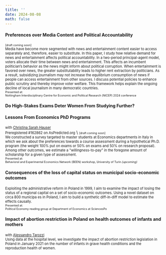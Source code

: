 ```yaml
---
title: ''
date: 2024-08-08
math: false
---
```

#### Preferences over Media Content and Political Accountability
<span style="font-size:0.65em;">[draft coming soon]</span> \
<span style="font-size:0.8em;">Media have become more segmented with news and entertainment content easier to access separately and, therefore, easier to substitute. In this paper, I study how relative demand for news and entertainment affects political accountability. In a two-period principal-agent model, voters allocate their time between news and entertainment.
This affects an incumbent politician’s behavior as the news might inform about political corruption. When entertainment is favored over news, the greater substitutability
leads to higher rent extraction by politicians. As a result, subsidizing journalism may
not increase the equilibrium consumption of news if people can access entertainment
from other sources. I discuss potential policies to enhance public scrutiny and thereby
improve voter welfare. This framework helps explain the ongoing decline of local journalism in many democratic countries.</span> \
<span style="font-size:0.65em;"> Presented at:\
Nottingham Interdisciplinary Centre for Economic and Political Research (NICEP) 2024 conference </span>

#### Do High-Stakes Exams Deter Women From Studying Further?
#### Lessons From Economics PhD Programs
<span style="font-size:0.8em;"> with [Christina Sarah Hauser](https://sites.google.com/view/christinasarahhauser)\
Preregistered #162862 on AsPredicted.org</span> \ 
<span style="font-size:0.65em;">[draft coming soon]</span> \
<span style="font-size:0.8em;"> We constructed a survey targeted to master students at Economics departments in Italy in which we ask about the preferences towards a course assessment during a hypothetical Ph.D. program (the weight 100% put on exams or 50% on exams and 50% on research proposal). Among other outcomes, we estimate a "willingness-to-pay" in the foregone amount of scholarship for a given type of assessment. </span> \
<span style="font-size:0.65em;"> Presented at:\
Behavioral and Experimental Economics Network (BEEN) workshop, University of Turin *(upcoming)* </span>

#### Consequences of the loss of capital status on municipal socio-economic outcomes
<span style="font-size:0.8em;">Exploiting the administrative reform in Poland in 1999, I aim to examine the impact of losing the status of a regional capital on a set of socio-economic outcomes. Using a novel dataset on circa 800 municipa es in Poland, I aim to build a synthetic diff-in-diff model to estimate the effects causally. </span> \
<span style="font-size:0.65em;"> Presented at:\
Political Economy reading group at Department of Economics at SciencesPo </span>

#### Impact of abortion restriction in Poland on health outcomes of infants and mothers
<span style="font-size:0.8em;"> with [Alessandro Tarozzi](https://sites.google.com/site/alessandrotarozzi/home)\
Using data at the hospital level, we investigate the impact of abortion restriction legislation in Poland in January 2021 on the number of infants in grave health conditions and the reproduction health of women. </span>
